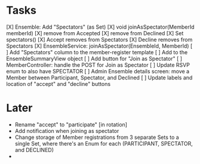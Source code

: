 # Tasks

[X] Ensemble: Add "Spectators" (as Set<MemberId>)
    [X] void joinAsSpectator(MemberId memberId)
        [X] remove from Accepted 
        [X] remove from Declined
    [X] Set<MemberId> spectators()
    [X] Accept removes from Spectators
    [X] Decline removes from Spectators
[X] EnsembleService: joinAsSpectator(EnsembleId, MemberId)
[ ] Add "Spectators" column to the member-register template
    [ ] Add to the EnsembleSummaryView object
    [ ] Add button for "Join as Spectator"
[ ] MemberController: handle the POST for Join as Spectator
[ ] Update RSVP enum to also have SPECTATOR
[ ] Admin Ensemble details screen: move a Member between Participant, Spectator, and Declined
[ ] Update labels and location of "accept" and "decline" buttons

# Later

* Rename "accept" to "participate" [in rotation]
* Add notification when joining as spectator
* Change storage of Member registrations from 3 separate Sets to a single Set,
  where there's an Enum for each (PARTICIPANT, SPECTATOR, and DECLINED)
* 